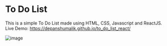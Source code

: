 # To Do List

This is a simple To Do List made using HTML, CSS, Javascript and ReactJS.
Live Demo: https://depanshumalik.github.io/to_do_list_react/

![image](https://user-images.githubusercontent.com/88307193/183604462-abd35205-e0fb-418c-a745-a8347fc0f0a4.png)

